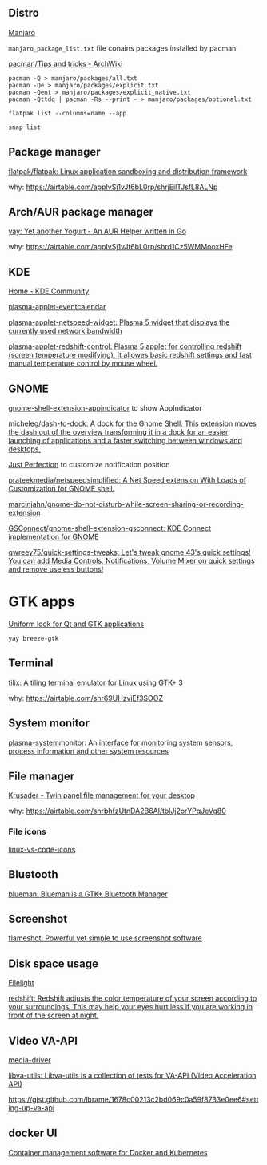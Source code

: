 ## Distro 

[Manjaro](https://manjaro.org/)

`manjaro_package_list.txt` file conains packages installed by pacman


[pacman/Tips and tricks - ArchWiki](https://wiki.archlinux.org/title/pacman/Tips_and_tricks)

```shell
pacman -Q > manjaro/packages/all.txt
pacman -Qe > manjaro/packages/explicit.txt
pacman -Qent > manjaro/packages/explicit_native.txt
pacman -Qttdq | pacman -Rs --print - > manjaro/packages/optional.txt
```


```shell
flatpak list --columns=name --app
```

```shell
snap list
```


## Package manager

[flatpak/flatpak: Linux application sandboxing and distribution framework](https://github.com/flatpak/flatpak)

why: https://airtable.com/appIvSj1vJt6bL0rp/shrjEilTJsfL8ALNp

## Arch/AUR package manager

[yay: Yet another Yogurt - An AUR Helper written in Go](https://github.com/Jguer/yay)

why: https://airtable.com/appIvSj1vJt6bL0rp/shrd1Cz5WMMooxHFe

## KDE

[Home - KDE Community](https://kde.org/)

[plasma-applet-eventcalendar](https://github.com/Zren/plasma-applet-eventcalendar)

[plasma-applet-netspeed-widget: Plasma 5 widget that displays the currently used network bandwidth](https://github.com/dfaust/plasma-applet-netspeed-widget)

[plasma-applet-redshift-control: Plasma 5 applet for controlling redshift (screen temperature modifying). It allowes basic redshift settings and fast manual temperature control by mouse wheel.](https://github.com/kotelnik/plasma-applet-redshift-control)

## GNOME

[gnome-shell-extension-appindicator](https://github.com/ubuntu/gnome-shell-extension-appindicator) to show AppIndicator

[micheleg/dash-to-dock: A dock for the Gnome Shell. This extension moves the dash out of the overview transforming it in a dock for an easier launching of applications and a faster switching between windows and desktops.](https://github.com/micheleg/dash-to-dock)

[Just Perfection](https://gitlab.gnome.org/jrahmatzadeh/just-perfection) to customize notification position

[prateekmedia/netspeedsimplified: A Net Speed extension With Loads of Customization for GNOME shell.](https://github.com/prateekmedia/netspeedsimplified)

[marcinjahn/gnome-do-not-disturb-while-screen-sharing-or-recording-extension](https://github.com/marcinjahn/gnome-do-not-disturb-while-screen-sharing-or-recording-extension)

[GSConnect/gnome-shell-extension-gsconnect: KDE Connect implementation for GNOME](https://github.com/GSConnect/gnome-shell-extension-gsconnect)

[qwreey75/quick-settings-tweaks: Let's tweak gnome 43's quick settings! You can add Media Controls, Notifications, Volume Mixer on quick settings and remove useless buttons!](https://github.com/qwreey75/quick-settings-tweaks)

# GTK apps

[Uniform look for Qt and GTK applications](https://wiki.archlinux.org/title/Uniform_look_for_Qt_and_GTK_applications)

```shell
yay breeze-gtk
```

## Terminal

[tilix: A tiling terminal emulator for Linux using GTK+ 3](https://github.com/gnunn1/tilix)

why: https://airtable.com/shr69UHzvjEf3SOOZ


## System monitor

[plasma-systemmonitor: An interface for monitoring system sensors, process information and other system resources](https://github.com/KDE/plasma-systemmonitor)

## File manager

[Krusader - Twin panel file management for your desktop](https://krusader.org/)

why: https://airtable.com/shrbhfzUtnDA2B6Al/tblJj2orYPqJeVg80

### File icons

[linux-vs-code-icons](https://github.com/andriyor/linux-vs-code-icons)

## Bluetooth

[blueman: Blueman is a GTK+ Bluetooth Manager](https://github.com/blueman-project/blueman)

## Screenshot

[flameshot: Powerful yet simple to use screenshot software](https://github.com/flameshot-org/flameshot)

## Disk space usage

[Filelight](https://invent.kde.org/utilities/filelight)


[redshift: Redshift adjusts the color temperature of your screen according to your surroundings. This may help your eyes hurt less if you are working in front of the screen at night.](https://github.com/jonls/redshift)


## Video  VA-API

[media-driver](https://github.com/intel/media-driver)

[libva-utils: Libva-utils is a collection of tests for VA-API (VIdeo Acceleration API)](https://github.com/intel/libva-utils)

https://gist.github.com/lbrame/1678c00213c2bd069c0a59f8733e0ee6#setting-up-va-api

## docker UI

[Container management software for Docker and Kubernetes](https://www.portainer.io/)
